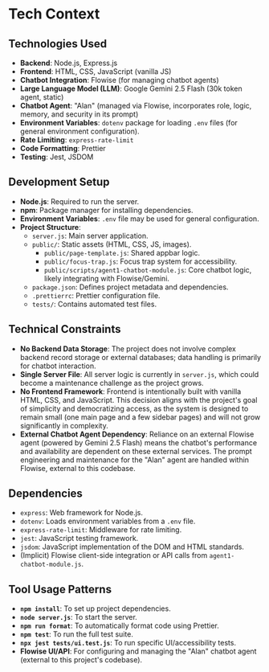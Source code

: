 # Tech Context

## Technologies Used
- **Backend**: Node.js, Express.js
- **Frontend**: HTML, CSS, JavaScript (vanilla JS)
- **Chatbot Integration**: Flowise (for managing chatbot agents)
- **Large Language Model (LLM)**: Google Gemini 2.5 Flash (30k token agent, static)
- **Chatbot Agent**: "Alan" (managed via Flowise, incorporates role, logic, memory, and security in its prompt)
- **Environment Variables**: `dotenv` package for loading `.env` files (for general environment configuration).
- **Rate Limiting**: `express-rate-limit`
- **Code Formatting**: Prettier
- **Testing**: Jest, JSDOM

## Development Setup
- **Node.js**: Required to run the server.
- **npm**: Package manager for installing dependencies.
- **Environment Variables**: `.env` file may be used for general configuration.
- **Project Structure**:
    - `server.js`: Main server application.
    - `public/`: Static assets (HTML, CSS, JS, images).
        - `public/page-template.js`: Shared appbar logic.
        - `public/focus-trap.js`: Focus trap system for accessibility.
        - `public/scripts/agent1-chatbot-module.js`: Core chatbot logic, likely integrating with Flowise/Gemini.
    - `package.json`: Defines project metadata and dependencies.
    - `.prettierrc`: Prettier configuration file.
    - `tests/`: Contains automated test files.

## Technical Constraints
- **No Backend Data Storage**: The project does not involve complex backend record storage or external databases; data handling is primarily for chatbot interaction.
- **Single Server File**: All server logic is currently in `server.js`, which could become a maintenance challenge as the project grows.
- **No Frontend Framework**: Frontend is intentionally built with vanilla HTML, CSS, and JavaScript. This decision aligns with the project's goal of simplicity and democratizing access, as the system is designed to remain small (one main page and a few sidebar pages) and will not grow significantly in complexity.
- **External Chatbot Agent Dependency**: Reliance on an external Flowise agent (powered by Gemini 2.5 Flash) means the chatbot's performance and availability are dependent on these external services. The prompt engineering and maintenance for the "Alan" agent are handled within Flowise, external to this codebase.

## Dependencies
- `express`: Web framework for Node.js.
- `dotenv`: Loads environment variables from a `.env` file.
- `express-rate-limit`: Middleware for rate limiting.
- `jest`: JavaScript testing framework.
- `jsdom`: JavaScript implementation of the DOM and HTML standards.
- (Implicit) Flowise client-side integration or API calls from `agent1-chatbot-module.js`.

## Tool Usage Patterns
- **`npm install`**: To set up project dependencies.
- **`node server.js`**: To start the server.
- **`npm run format`**: To automatically format code using Prettier.
- **`npm test`**: To run the full test suite.
- **`npx jest tests/ui.test.js`**: To run specific UI/accessibility tests.
- **Flowise UI/API**: For configuring and managing the "Alan" chatbot agent (external to this project's codebase).
